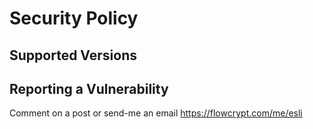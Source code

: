 # Security Policy

## Supported Versions

## Reporting a Vulnerability

Comment on a post or send-me an email https://flowcrypt.com/me/esli
